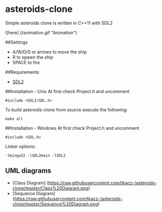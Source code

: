# asteroids-clone
Simple asteroids clone is written in C++11 with SDL2

![here] (/animation.gif "Animation")

##Settings
* A/W/D/S or arrows to move the ship
* R to spawn the ship
* SPACE to fire

##Requirements
* [SDL2](https://www.libsdl.org/download-2.0.php)

##Installation - Unix
At first check Project.h and uncomment

    #include <SDL2/SDL.h>

To build asteroids-clone from source execute the following:

    make all
##Installation - Windows
At first check Project.h and uncomment

    #include <SDL.h>

Linker options:

    -lmingw32 -lSDL2main -lSDL2

## UML diagrams
* [Class Diagram] (https://raw.githubusercontent.com/tkacz-/asteroids-clone/master/Class%20Diagram.png)
* [Sequance Diagram] (https://raw.githubusercontent.com/tkacz-/asteroids-clone/master/Sequence%20Diagram.png)
